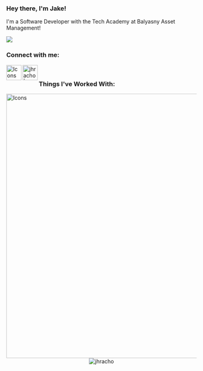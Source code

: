 ### Hey there, I'm Jake!
I'm a Software Developer with the Tech Academy at Balyasny Asset Management!

![](https://komarev.com/ghpvc/?username=your-github-username&color=green)

### Connect with me:
[<img align="left" alt="Icons" width='40px' src="https://skillicons.dev/icons?i=linkedin" />][linkedin]


[<img align="left" alt="jhracho | Handshake" width="40px" src="https://www.brandeis.edu/hiatt/_images/new-handshake-logo.png" />][handshake]
<br />
### Things I've Worked With:
<img align="left" alt="Icons" width='700px' src="https://skillicons.dev/icons?i=python,react,aws,mysql,ts,html,sass,js,nginx,ps,php,c,cpp,powershell,vscode" />


<br></br>
<p align="center"> <img src="https://github-readme-stats.vercel.app/api?username=jhracho&show_icons=true&theme=gotham" alt="jhracho" />

[linkedin]: https://www.linkedin.com/in/jake-hracho-61a394181
[handshake]: https://nd.joinhandshake.com/users/20129637
